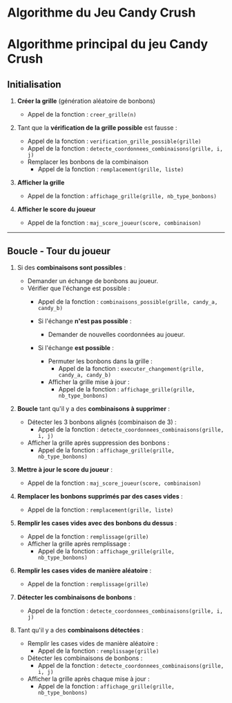 # Algorithme du Jeu Candy Crush

# Algorithme principal du jeu Candy Crush

## Initialisation

1. **Créer la grille** (génération aléatoire de bonbons)
   - Appel de la fonction : `creer_grille(n)`
   
2. Tant que la **vérification de la grille possible** est fausse :
   - Appel de la fonction : `verification_grille_possible(grille)`
   - Appel de la fonction : `detecte_coordonnees_combinaisons(grille, i, j)`
   - Remplacer les bonbons de la combinaison
     - Appel de la fonction : `remplacement(grille, liste)`
   
3. **Afficher la grille**
   - Appel de la fonction : `affichage_grille(grille, nb_type_bonbons)`
   
4. **Afficher le score du joueur**
   - Appel de la fonction : `maj_score_joueur(score, combinaison)`

---

## Boucle - Tour du joueur

1. Si des **combinaisons sont possibles** :
   - Demander un échange de bonbons au joueur.
   - Vérifier que l'échange est possible :
     - Appel de la fonction : `combinaisons_possible(grille, candy_a, candy_b)`
     - Si l'échange **n'est pas possible** :
       - Demander de nouvelles coordonnées au joueur.
     
     - Si l'échange **est possible** :
       - Permuter les bonbons dans la grille :
         - Appel de la fonction : `executer_changement(grille, candy_a, candy_b)`
       - Afficher la grille mise à jour :
         - Appel de la fonction : `affichage_grille(grille, nb_type_bonbons)`
   
2. **Boucle** tant qu'il y a des **combinaisons à supprimer** :
   - Détecter les 3 bonbons alignés (combinaison de 3) :
     - Appel de la fonction : `detecte_coordonnees_combinaisons(grille, i, j)`
   - Afficher la grille après suppression des bonbons :
     - Appel de la fonction : `affichage_grille(grille, nb_type_bonbons)`
   
3. **Mettre à jour le score du joueur** :
   - Appel de la fonction : `maj_score_joueur(score, combinaison)`

4. **Remplacer les bonbons supprimés par des cases vides** :
   - Appel de la fonction : `remplacement(grille, liste)`
   
5. **Remplir les cases vides avec des bonbons du dessus** :
   - Appel de la fonction : `remplissage(grille)`
   - Afficher la grille après remplissage :
     - Appel de la fonction : `affichage_grille(grille, nb_type_bonbons)`

6. **Remplir les cases vides de manière aléatoire** :
   - Appel de la fonction : `remplissage(grille)`

7. **Détecter les combinaisons de bonbons** :
   - Appel de la fonction : `detecte_coordonnees_combinaisons(grille, i, j)`
   
8. Tant qu'il y a des **combinaisons détectées** :
   - Remplir les cases vides de manière aléatoire :
     - Appel de la fonction : `remplissage(grille)`
   - Détecter les combinaisons de bonbons :
     - Appel de la fonction : `detecte_coordonnees_combinaisons(grille, i, j)`
   - Afficher la grille après chaque mise à jour :
     - Appel de la fonction : `affichage_grille(grille, nb_type_bonbons)`
